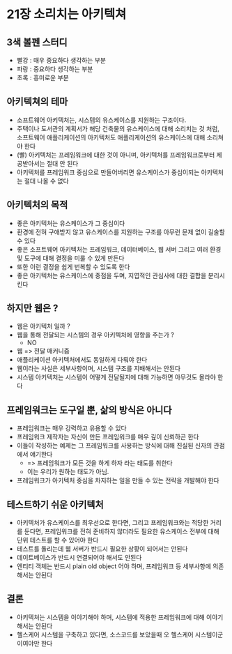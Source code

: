 # 21장 소리치는 아키텍쳐

## 3색 볼펜 스터디
- 빨강 : 매우 중요하다 생각하는 부분
- 파랑 : 중요하다 생각하는 부분
- 초록 : 흥미로운 부분

## 아키텍쳐의 테마
- 소프트웨어 아키텍처는, 시스템의 유스케이스를 지원하는 구조이다.
- 주택이나 도서관의 계획서가 해당 건축물의 유스케이스에 대해 소리치는 것 처럼, 소프트웨어 애플리케이션의 아키텍처도 애플리케이션의 유스케이스에 대해 소리쳐야 한다
- (빨) 아키텍처는 프레임워크에 대한 것이 아니며, 아키텍처를 프레임워크로부터 제공받아서는 절대 안 된다
- 아키텍처를 프레임워크 중심으로 만들어버리면 유스케이스가 중심이되는 아키텍처는 절대 나올 수 없다

## 아키텍처의 목적
- 좋은 아키텍처는 유스케이스가 그 중심이다
- 환경에 전혀 구애받지 않고 유스케이스를 지원하는 구조를 아무런 문제 없이 길술할 수 있다
- 좋은 소프트웨어 아키텍처는 프레임워크, 데이터베이스, 웹 서버 그리고 여러 환경 및 도구에 대해 결정을 미룰 수 있게 만든다
- 또한 이런 결정을 쉽게 번복할 수 있도록 한다
- 좋은 아키텍처는 유스케이스에 중점을 두며, 지엽적인 관심사에 대한 결합을 분리시킨다

## 하지만 웹은 ?
- 웹은 아키텍처 일까 ?
- 웹을 통해 전달되는 시스템의 경우 아키텍처에 영향을 주는가 ?
  - NO
- 웹 => 전달 매커니즘
- 애플리케이션 아키텍처에서도 동일하게 다뤄야 한다
- 웹이라는 사실은 세부사항이며, 시스템 구조를 지배해서는 안된다
- 시스템 아키텍처는 시스템이 어떻게 전달될지에 대해 가능하면 아무것도 몰라야 한다

## 프레임워크는 도구일 뿐, 삶의 방식은 아니다
- 프레임워크는 매우 강력하고 유용할 수 있다
- 프레임워크 제작자는 자신이 만든 프레임워크를 매우 깊이 신뢰하곤 한다
- 이들이 작성하는 예제는 그 프레임워크를 사용하는 방식에 대해 진실된 신자의 관점에서 얘기한다
  - => 프레임워크가 모든 것을 하게 하자 라는 태도를 취한다
  - 이는 우리가 원하는 태도가 아님.
- 프레임워크가 아키텍처 중심을 차지하는 일을 만들 수 있는 전략을 개발해야 한다

## 테스트하기 쉬운 아키텍처
- 아키텍처가 유스케이스를 최우선으로 한다면, 그리고 프레임워크와는 적당한 거리를 둔다면, 프레임워크를 전혀 준비하지 않더라도 필요한 유스케이스 전부에 대해 단위 테스트를 할 수 있어야 한다
- 테스트를 돌리는데 웹 서버가 반드시 필요한 상황이 되어서는 안된다
- 데이트베이스가 반드시 연결되어야 해서도 안된다
- 엔티티 객체는 반드시 plain old object 어야 하며, 프레임워크 등 세부사항에 의존해서는 안된다

## 결론
- 아키텍처는 시스템을 이야기해야 하며, 시스템에 적용한 프레임워크에 대해 이야기해서는 안된다
- 헬스케어 시스템을 구축하고 있다면, 소스코드를 보았을때 오 헬스케어 시스템이군 이여야만 한다